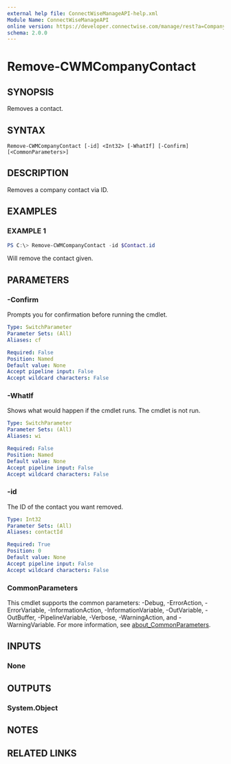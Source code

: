 ```yaml
---
external help file: ConnectWiseManageAPI-help.xml
Module Name: ConnectWiseManageAPI
online version: https://developer.connectwise.com/manage/rest?a=Company&e=Configurations&o=DELETE
schema: 2.0.0
---
```


# Remove-CWMCompanyContact

## SYNOPSIS
Removes a contact.

## SYNTAX

```
Remove-CWMCompanyContact [-id] <Int32> [-WhatIf] [-Confirm] [<CommonParameters>]
```

## DESCRIPTION
Removes a company contact via ID.

## EXAMPLES

### EXAMPLE 1
```powershell
PS C:\> Remove-CWMCompanyContact -id $Contact.id
```

Will remove the contact given.

## PARAMETERS

### -Confirm
Prompts you for confirmation before running the cmdlet.

```yaml
Type: SwitchParameter
Parameter Sets: (All)
Aliases: cf

Required: False
Position: Named
Default value: None
Accept pipeline input: False
Accept wildcard characters: False
```

### -WhatIf
Shows what would happen if the cmdlet runs.
The cmdlet is not run.

```yaml
Type: SwitchParameter
Parameter Sets: (All)
Aliases: wi

Required: False
Position: Named
Default value: None
Accept pipeline input: False
Accept wildcard characters: False
```

### -id
The ID of the contact you want removed.

```yaml
Type: Int32
Parameter Sets: (All)
Aliases: contactId

Required: True
Position: 0
Default value: None
Accept pipeline input: False
Accept wildcard characters: False
```

### CommonParameters
This cmdlet supports the common parameters: -Debug, -ErrorAction, -ErrorVariable, -InformationAction, -InformationVariable, -OutVariable, -OutBuffer, -PipelineVariable, -Verbose, -WarningAction, and -WarningVariable. For more information, see [about_CommonParameters](http://go.microsoft.com/fwlink/?LinkID=113216).

## INPUTS

### None
## OUTPUTS

### System.Object
## NOTES

## RELATED LINKS
